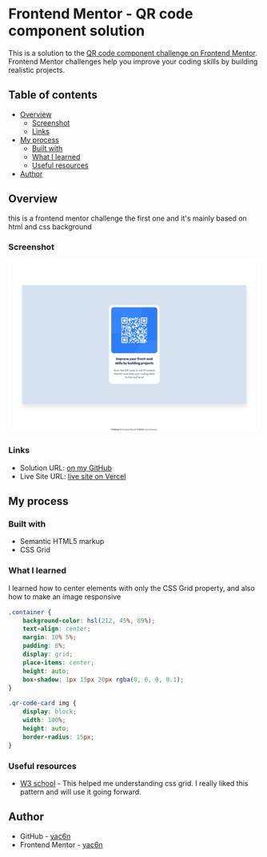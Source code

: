 # Frontend Mentor - QR code component solution

This is a solution to the [QR code component challenge on Frontend Mentor](https://www.frontendmentor.io/challenges/qr-code-component-iux_sIO_H). Frontend Mentor challenges help you improve your coding skills by building realistic projects. 

## Table of contents

- [Overview](#overview)
  - [Screenshot](#screenshot)
  - [Links](#links)
- [My process](#my-process)
  - [Built with](#built-with)
  - [What I learned](#what-i-learned)
  - [Useful resources](#useful-resources)
- [Author](#author)



## Overview
this is a frontend mentor challenge the first one and it's mainly based on html and css background

### Screenshot

![](images/screenshot.png)

### Links

- Solution URL: [on my GitHub](https://github.com/yac6n/challenge1.github.io)
- Live Site URL: [live site on Vercel ](https://frontend-mentor-challenge1-three.vercel.app/)

## My process

### Built with

- Semantic HTML5 markup
- CSS Grid


### What I learned

I learned how to center elements with only the CSS Grid property, and also how to make an image responsive

```css
.container {
    background-color: hsl(212, 45%, 89%);
    text-align: center;
    margin: 10% 5%;
    padding: 8%;
    display: grid;
    place-items: center;
    height: auto;
    box-shadow: 1px 15px 20px rgba(0, 0, 0, 0.1);
}
```

```css
.qr-code-card img {
    display: block;
    width: 100%;
    height: auto;
    border-radius: 15px;
}
```

### Useful resources

- [W3 school](https://www.w3schools.com/css/css_grid.asp) - This helped me understanding css grid. I really liked this pattern and will use it going forward.

## Author

- GitHub - [yac6n](https://github.com/yac6n)
- Frontend Mentor - [yac6n](https://www.frontendmentor.io/profile/yac6n)

